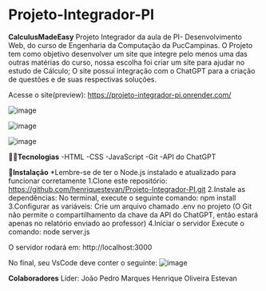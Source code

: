 # Projeto-Integrador-PI
**CalculusMadeEasy**
Projeto Integrador da aula de PI- Desenvolvimento Web, do curso de Engenharia da Computação da PucCampinas.
O Projeto tem como objetivo desenvolver um site que integre pelo menos uma das outras matérias do curso, nossa escolha foi criar um site para ajudar no estudo de Cálculo;
O site possui integração com o ChatGPT para a criação de questões e de suas respectivas soluções.

Acesse o site(preview): https://projeto-integrador-pi.onrender.com/

![image](https://github.com/user-attachments/assets/1ad2c50b-3e5d-46f0-850d-7e5310e5c241)

![image](https://github.com/user-attachments/assets/db5a4941-b83a-4372-9985-cd9bfc3c824d)

![image](https://github.com/user-attachments/assets/b867b961-7422-4a3d-9be1-4db4d6d77d7c)

👨‍💻**Tecnologias**
-HTML
-CSS
-JavaScript
-Git
-API do ChatGPT

📝**Instalação**
*Lembre-se de ter o Node.js instalado e atualizado para funcionar corretamente
1.Clone este repositório:
https://github.com/henriquestevan/Projeto-Integrador-PI.git
2.Instale as dependências:
  No terminal, execute o seguinte comando:
  npm install
3.Configurar as variáveis:
  Crie um arquivo chamado .env no projeto
  (O Git não permite o compartilhamento da chave da API do ChatGPT, então estará apenas no relatório enviado ao professor)
4.Iniciar o servidor
  Execute o comando:
  node server.js

  O servidor rodará em: http://localhost:3000

No final, seu VsCode deve conter o seguinte:
![image](https://github.com/user-attachments/assets/2b174f6c-85a1-4313-ab36-9372455efa7b)

**Colaboradores**
Líder: João Pedro Marques
Henrique Oliveira Estevan


  

  







